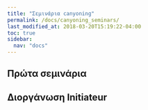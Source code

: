 ```yaml
---
title: "Σεμινάρια canyoning"
permalink: /docs/canyoning_seminars/
last_modified_at: 2018-03-20T15:19:22-04:00
toc: true
sidebar: 
  nav: "docs"
---
```


## Πρώτα σεμινάρια

## Διοργάνωση Initiateur